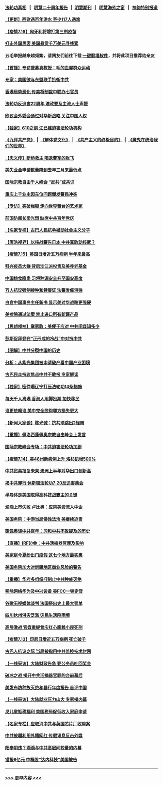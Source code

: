 #### [法轮功真相](https://github.com/gfw-breaker/truth/blob/master/README.md?t=0) &nbsp;&nbsp;|&nbsp;&nbsp; [明慧二十周年报告](https://github.com/gfw-breaker/mh-reports/blob/master/README.md?t=0) &nbsp;&nbsp;|&nbsp;&nbsp;[明慧期刊](https://github.com/gfw-breaker/mh-qikan) &nbsp;&nbsp;|&nbsp;&nbsp; [明慧海外之窗](https://github.com/gfw-breaker/mh-news/blob/master/README.md?t=0) &nbsp;&nbsp;|&nbsp;&nbsp; [神韵特别报道](https://github.com/gfw-breaker/mh-news/blob/master/shenyun.md?t=0)
#### [【更新】西欧遇百年洪水 至少117人遇难](../pages/nf4514/n13090843.md?t=07162151) 
#### [【疫情7.16】匈牙利将增打第三剂疫苗](../pages/nf4514/n13093112.md?t=07162151) 
#### [打击外国黑客 美国悬赏千万美元寻线索](../pages/nf4514/n13092759.md?t=07162151) 
#### 五毛举报越来越频繁，请网友们前往下载 [一键翻墙软件](https://github.com/gfw-breaker/ssr-accounts)，并将此项目推荐给亲友
#### [【首播】专访盛慕真教授：毛的血腥群众运动](../pages/nf4514/n13091782.md?t=07162151) 
#### [专家：美国欲与东盟联手抗衡中共](../pages/nf4514/n13091986.md?t=07162151) 
#### [香港局势恶化 传美将制裁中联办七官员](../pages/nf4514/n13092036.md?t=07162151) 
#### [法轮功反迫害22周年 澳政要及主流人士声援](../pages/nf4514/n13090065.md?t=07162151) 
#### [欧议会外委会通过对华新战略 关注中国人权](../pages/nf4514/n13091868.md?t=07162151) 
#### [【独家】610之前 江已建迫害法轮功机构](../pages/nf4514/n13072624.md?t=07162151) 
#### [《九评共产党》](https://github.com/begood0513/9ping.md/blob/master/README.md) &nbsp;|&nbsp; [《解体党文化》](../../../../jtdwh.md/blob/master/README.md)  &nbsp;|&nbsp; [《共产主义的终极目的》](../../../../gczydzjmd.md/blob/master/README.md) &nbsp;|&nbsp; [《魔鬼在统治我们的世界》](../../../../mgztzwmdsj.md/blob/master/README.md) 
#### [【忠义传】断桥救主 喝退曹军的张飞](../pages/nf4514/n13077166.md?t=07162151) 
#### [美失业金申请数量降到去年三月来最低点](../pages/nf4514/n13091955.md?t=07162151) 
#### [国际宗教自由千人峰会 “反共”成共识](../pages/nf4514/n13091403.md?t=07162151) 
#### [重庆上千业主因车位问题爆发警民冲突](../pages/nf4514/n13091682.md?t=07162151) 
#### [【专访】突破枷锁 走向世界舞台的艺术家](../pages/nf4514/n13089031.md?t=07162151) 
#### [前国防部长梁光烈 缺席中共百年党庆](../pages/nf4514/n13091551.md?t=07162151) 
#### [【名家专栏】古巴人民抗争撼动社会主义分子](../pages/nf4514/n13091074.md?t=07162151) 
#### [【唐浩视界】以核战警告日本 中共真敢动核武？](../pages/nf4514/n13090771.md?t=07162151) 
#### [【疫情7.15】英国日增近五万病例 半年来最高](../pages/nf4514/n13090498.md?t=07162151) 
#### [科兴疫苗大赚 背后涉江派权贵及美养老基金](../pages/nf4514/n13091198.md?t=07162151) 
#### [中国粮食隐患 习将种源安全升至国安高度](../pages/nf4514/n13091080.md?t=07162151) 
#### [万人抗议强制接种和健康证 法警发催泪弹](../pages/nf4514/n13090673.md?t=07162151) 
#### [白宫中国事务主任新书 显示美对华战略更强硬](../pages/nf4514/n13089691.md?t=07162151) 
#### [美参院通过法案 禁止进口所有新疆产品](../pages/nf4514/n13089397.md?t=07162151) 
#### [【思想领袖】章家敦：美疲于应对 中共间谍知多少](../pages/nf4514/n13037813.md?t=07162151) 
#### [彭斯促拜登在“正形成的冷战”中对抗中共](../pages/nf4514/n13089354.md?t=07162151) 
#### [【图解】中共分裂中国的历史](../pages/nf4514/n13089409.md?t=07162151) 
#### [分析：从紫光集团被申请破产看中国产业困境](../pages/nf4514/n13089000.md?t=07162151) 
#### [古巴民众抗议焦点中共不敢报 专家解读](../pages/nf4514/n13089116.md?t=07162151) 
#### [【独家】密件曝辽宁打压法轮功14条措施](../pages/nf4514/n13039077.md?t=07162151) 
#### [每天千人离港 香港人用脚投票 加快移民](../pages/nf4514/n13089218.md?t=07162151) 
#### [谁更依赖谁 美中完全脱钩哪方损失更大](../pages/nf4514/n13088896.md?t=07162151) 
#### [【新闻大家谈】陈光诚：抗共须跳出2怪圈](../pages/nf4514/n13087339.md?t=07162151) 
#### [【重播】佩洛西蓬佩奥宗教自由峰会上发言](../pages/nf4514/n13086205.md?t=07162151) 
#### [国际宗教峰会专场：中共迫害法轮功加剧](../pages/nf4514/n13088279.md?t=07162151) 
#### [【疫情7.14】美46州新病例上升 洛杉矶增500%](../pages/nf4514/n13088210.md?t=07162151) 
#### [中共贸易报复未果 澳洲上半年对华出口创新高](../pages/nf4514/n13087975.md?t=07162151) 
#### [揭中共罪行 休斯顿法轮功7·20反迫害集会](../pages/nf4514/n13086699.md?t=07162151) 
#### [半导体是美国取得高科技战霸主的关键](../pages/nf4514/n13087170.md?t=07162151) 
#### [滴滴上市失败 卢比奥：应禁美资流入中企](../pages/nf4514/n13086604.md?t=07162151) 
#### [美国务院：中港当局侵蚀法治 美继续追责](../pages/nf4514/n13086910.md?t=07162151) 
#### [蓬佩奥谈中共百年：习和中共不敢提及的历史](../pages/nf4514/n13086813.md?t=07162151) 
#### [【直播】IRF边会：中共活摘器官罪及影响](../pages/nf4514/n13086435.md?t=07162151) 
#### [美家庭今夏纷出门度假 这七个地方最实惠](../pages/nf4514/n13086587.md?t=07162151) 
#### [美国务院加大对新疆地区商业风险的警告](../pages/nf4514/n13086639.md?t=07162151) 
#### [【重播】华府多组织吁制止中共种族灭绝](../pages/nf4514/n13086206.md?t=07162151) 
#### [移除网络华为及中兴设备 美FCC一锤定音](../pages/nf4514/n13086476.md?t=07162151) 
#### [谷歌无视媒体谈判 法国祭出史上最大罚单](../pages/nf4514/n13086267.md?t=07162151) 
#### [四川达州洪灾泛滥 灾民生活陷困境](../pages/nf4514/n13085948.md?t=07162151) 
#### [高层激战 官媒重提曾庆红心腹赖小民死刑](../pages/nf4514/n13086324.md?t=07162151) 
#### [【疫情7.13】印尼日增近五万病例 死亡破千](../pages/nf4514/n13085637.md?t=07162151) 
#### [古巴人抗议之际 当局被指用中共监控技术封网](../pages/nf4514/n13085655.md?t=07162151) 
#### [【一线采访】大陆财政告急 要公务员吐回奖金](../pages/nf4514/n13085039.md?t=07162151) 
#### [破冰之战 揭开中共活摘器官罪的台前幕后](../pages/nf4514/n13082457.md?t=07162151) 
#### [美发布防种族灭绝和暴行年度报告 首评中国](../pages/nf4514/n13084685.md?t=07162151) 
#### [【一线采访】大陆就业压力山大 专家揭内幕](../pages/nf4514/n13084631.md?t=07162151) 
#### [发儿童抵税福利 美国税局促低收入家庭申请](../pages/nf4514/n13084730.md?t=07162151) 
#### [【名家专栏】应取消中共与英国芯片厂收购案](../pages/nf4514/n13083869.md?t=07162151) 
#### [中共被曝利用外籍网红 传假讯息反击外媒](../pages/nf4514/n13083816.md?t=07162151) 
#### [阳奉阴违？滴滴与中共高层间较量的内幕](../pages/nf4514/n13081685.md?t=07162151) 
#### [错报9亿元 中概股“达内科技”美国被告](../pages/nf4514/n13082925.md?t=07162151) 

----
#### [ >>> 更早内容 <<< ](../indexes/nf4514-earlier.md)
